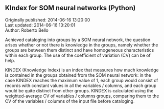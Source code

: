 ## KIndex for SOM neural networks (Python)  
Originally published: 2014-06-16 13:20:00  
Last updated: 2014-06-16 13:20:01  
Author: Roberto Bello  
  
Achieved cataloging into groups by a SOM neural network, the question arises
whether or not there is knowledge in the groups, namely whether the groups are between them
distinct and have homogeneous characteristics within each group.
The use of the coefficient of variation (CV) can be of help.

KINDEX (Knowledge Index) is an index that measures how much knowledge is
contained in the groups obtained from the SOM neural network: in the case KINDEX
reaches the maximum value of 1, each group would consist of records with constant 
values ​​in all the variables / columns, and each group would be quite distinct 
from other groups.
KINDEX is calculated using the weighted-average CV of variables / columns
groups, comparing them to the CV of the variables / columns of the input file before
cataloging.